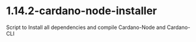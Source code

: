 # 1.14.2-cardano-node-installer
Script to Install all dependencies and compile Cardano-Node and Cardano-CLI
